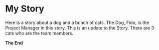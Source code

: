 # My Story
Here is a story about a dog and a bunch of cats. The Dog, Fido, is the Project Manager in this story.
This is an update to the Story. There are 3 cats who are the team members.

**The End**
